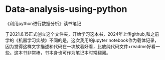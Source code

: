 # __Data-analysis-using-python__
《利用python进行数据分析》读书笔记

于2021.6.15正式创立这个文件夹，开始学习这本书，2024年上传github,和之前学的《机器学习实战》不同的是，这次我用的jupyter notebook作为载体记录，因为觉得这样文字描述和代码在一块放着好看，比放纯代码文件+readme好看一些。这本书非常棒，书本身也可作为笔记本时常翻阅。

